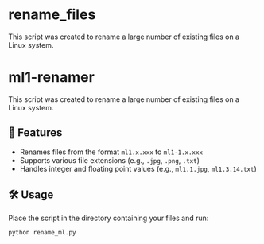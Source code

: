 # rename_files
This script was created to rename a large number of existing files on a Linux system.

# ml1-renamer

This script was created to rename a large number of existing files on a Linux system.

## 📄 Features

- Renames files from the format `ml1.x.xxx` to `ml1-1.x.xxx`
- Supports various file extensions (e.g., `.jpg`, `.png`, `.txt`)
- Handles integer and floating point values (e.g., `ml1.1.jpg`, `ml1.3.14.txt`)

## 🛠 Usage

Place the script in the directory containing your files and run:

```bash
python rename_ml.py

